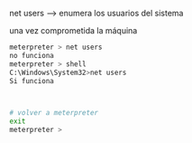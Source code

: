 net users --> enumera los usuarios del sistema


una vez comprometida la máquina 

```sh fold:"Enumera usuarios en windows"
meterpreter > net users
no funciona
meterpreter > shell
C:\Windows\System32>net users
Si funciona



# volver a meterpreter
exit
meterpreter >
```